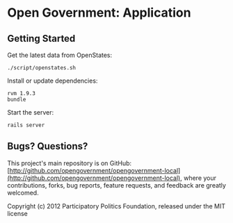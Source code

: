 # Open Government: Application

## Getting Started

Get the latest data from OpenStates:

    ./script/openstates.sh

Install or update dependencies:

    rvm 1.9.3
    bundle

Start the server:

    rails server

## Bugs? Questions?

This project's main repository is on GitHub: [http://github.com/opengovernment/opengovernment-local](http://github.com/opengovernment/opengovernment-local), where your contributions, forks, bug reports, feature requests, and feedback are greatly welcomed.

Copyright (c) 2012 Participatory Politics Foundation, released under the MIT license

